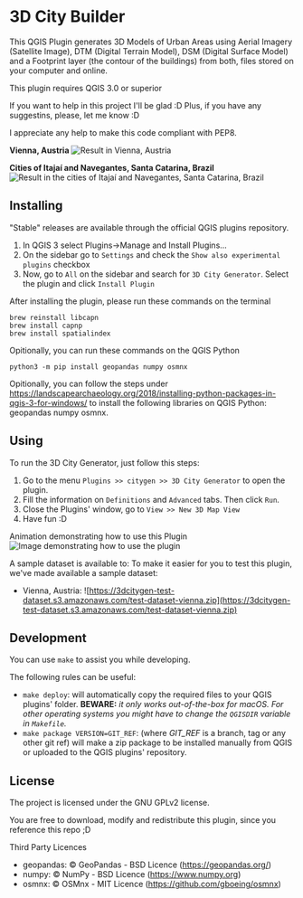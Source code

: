 # 3D City Builder
This QGIS Plugin generates 3D Models of Urban Areas using Aerial Imagery (Satellite Image), DTM (Digital Terrain Model), DSM (Digital Surface Model) and a Footprint layer (the contour of the buildings) from both, files stored on your computer and online.

This plugin requires QGIS 3.0 or superior

If you want to help in this project I'll be glad :D
Plus, if you have any suggestins, please, let me know :D

I appreciate any help to make this code compliant with PEP8. 

**Vienna, Austria**
![Result in Vienna, Austria](https://github.com/arthurRuf/3dcitybuilder/blob/master/docs/austria_vienna.gif?raw=true)

**Cities of Itajaí and Navegantes, Santa Catarina, Brazil**
![Result in the cities of Itajaí and Navegantes, Santa Catarina, Brazil](https://github.com/arthurRuf/3dcitybuilder/blob/master/docs/brazil_itajai_and_navegantes.gif?raw=true)

 
## Installing

"Stable" releases are available through the official QGIS plugins repository.

1. In QGIS 3 select Plugins->Manage and Install Plugins...
2. On the sidebar go to `Settings` and check the `Show also experimental plugins` checkbox
3. Now, go to `All` on the sidebar and search for `3D City Generator`. Select the plugin and click `Install Plugin` 

After installing the plugin, please run these commands on the terminal
```shell script
brew reinstall libcapn
brew install capnp
brew install spatialindex
```

Opitionally, you can run these commands on the QGIS Python
```shell script
python3 -m pip install geopandas numpy osmnx
```
Opitionally, you can follow the steps under https://landscapearchaeology.org/2018/installing-python-packages-in-qgis-3-for-windows/ to install the following libraries on QGIS Python: geopandas numpy osmnx.

## Using

To run the 3D City Generator, just follow this steps:
1. Go to the menu `Plugins >> citygen >> 3D City Generator` to open the plugin.
2. Fill the information on `Definitions` and `Advanced` tabs. Then click `Run`.
3. Close the Plugins' window, go to `View >> New 3D Map View`
4. Have fun :D

Animation demonstrating how to use this Plugin
![Image demonstrating how to use the plugin](https://github.com/arthurRuf/3dcitybuilder/blob/master/docs/how-to-use.gif?raw=true)


A sample dataset is available to:
To make it easier for you to test this plugin, we've made available a sample dataset: 
 * Vienna, Austria: ![https://3dcitygen-test-dataset.s3.amazonaws.com/test-dataset-vienna.zip](https://3dcitygen-test-dataset.s3.amazonaws.com/test-dataset-vienna.zip)


## Development

You can use `make` to assist you while developing.

The following rules can be useful:
* `make deploy`: will automatically copy the required files to your QGIS plugins' folder. **BEWARE:** *it only works out-of-the-box for macOS. For other operating systems you might have to change the `QGISDIR` variable in `Makefile`.*
* `make package VERSION=GIT_REF`: (where *GIT_REF* is a branch, tag or any other git ref) will make a zip package to be installed manually from QGIS or uploaded to the QGIS plugins' repository.

## License
The project is licensed under the GNU GPLv2 license.

You are free to download, modify and redistribute this plugin, since you reference this repo ;D


Third Party Licences
  * geopandas: © GeoPandas - BSD Licence (https://geopandas.org/)
  * numpy: © NumPy - BSD Licence (https://www.numpy.org)
  * osmnx: © OSMnx - MIT Licence (https://github.com/gboeing/osmnx)

